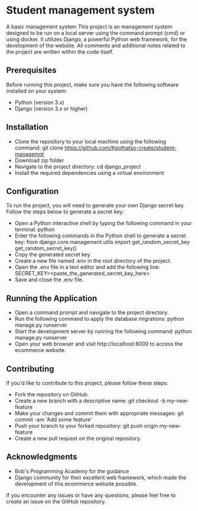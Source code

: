 # Student management system
A basic management system
This project is an management system designed to be run on a local server using the command prompt (cmd) or using docker. It utilizes Django, a powerful Python web framework, for the development of the website.
All comments and additional notes related to the project are written within the code itself.

## Prerequisites
Before running this project, make sure you have the following software installed on your system:
- Python (version 3.x)
- Django (version 3.x or higher)

## Installation
- Clone the repository to your local machine using the following command: git clone https://github.com/Kgothatso-create/student-managemnt
- Download zip folder
- Navigate to the project directory: cd django_project
- Install the required dependencies using a virtual environment

## Configuration
To run the project, you will need to generate your own Django secret key. Follow the steps below to generate a secret key:
- Open a Python interactive shell by typing the following command in your terminal: python
- Enter the following commands in the Python shell to generate a secret key: from django.core.management.utils import get_random_secret_key get_random_secret_key()
- Copy the generated secret key
- Create a new file named .env in the root directory of the project.
- Open the .env file in a text editor and add the following line: SECRET_KEY=<paste_the_generated_secret_key_here>
- Save and close the .env file.

## Running the Application
- Open a command prompt and navigate to the project directory.
- Run the following command to apply the database migrations: python manage.py runserver
- Start the development server by running the following command: python manage.py runserver
- Open your web browser and visit http://localhost:8000 to access the ecommerce website.

## Contributing
If you'd like to contribute to this project, please follow these steps:
- Fork the repository on GitHub.
- Create a new branch with a descriptive name: git checkout -b my-new-feature
- Make your changes and commit them with appropriate messages: git commit -am 'Add some feature'
- Push your branch to your forked repository: git push origin my-new-feature
- Create a new pull request on the original repository.

## Acknowledgments
- Bob's Programming Academy for the guidance
- Django community for their excellent web framework, which made the development of this ecommerce website possible.

If you encounter any issues or have any questions, please feel free to create an issue on the GitHub repository.

